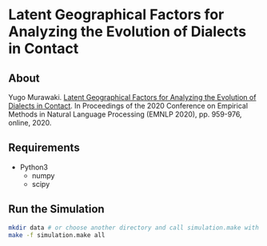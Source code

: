 #  Latent Geographical Factors for Analyzing the Evolution of Dialects in Contact

## About

Yugo Murawaki. [Latent Geographical Factors for Analyzing the Evolution of Dialects in Contact](https://www.aclweb.org/anthology/2020.emnlp-main.69/). In Proceedings of the 2020 Conference on Empirical Methods in Natural Language Processing (EMNLP 2020), pp. 959-976, online, 2020.

## Requirements

- Python3
  - numpy
  - scipy

## Run the Simulation

```sh
mkdir data # or choose another directory and call simulation.make with PREFIX=foo/bar.
make -f simulation.make all
```
